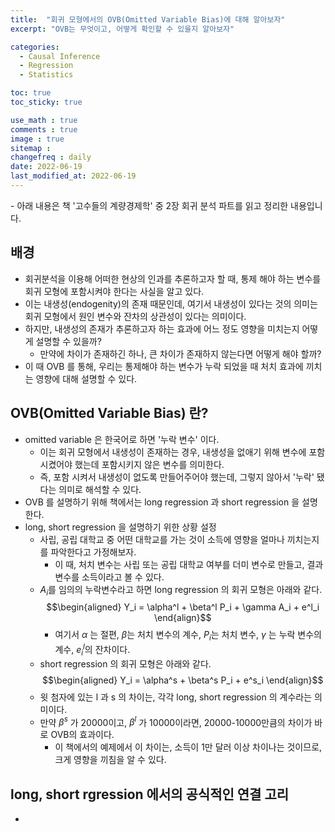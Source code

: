 ```yaml
---
title:  "회귀 모형에서의 OVB(Omitted Variable Bias)에 대해 알아보자"
excerpt: "OVB는 무엇이고, 어떻게 확인할 수 있을지 알아보자"

categories:
  - Causal Inference
  - Regression 
  - Statistics

toc: true
toc_sticky: true

use_math : true
comments : true
image : true
sitemap :
changefreq : daily
date: 2022-06-19
last_modified_at: 2022-06-19
---
```


\- 아래 내용은 책 '고수들의 계량경제학' 중 2장 회귀 분석 파트를 읽고 정리한 내용입니다.

## 배경 
- 회귀분석을 이용해 어떠한 현상의 인과를 추론하고자 할 때, 통제 해야 하는 변수를 회귀 모형에 포함시켜야 한다는 사실을 알고 있다. 
- 이는 내생성(endogenity)의 존재 때문인데, 여기서 내생성이 있다는 것의 의미는 회귀 모형에서 원인 변수와 잔차의 상관성이 있다는 의미이다. 
- 하지만, 내생성의 존재가 추론하고자 하는 효과에 어느 정도 영향을 미치는지 어떻게 설명할 수 있을까? 
    - 만약에 차이가 존재하긴 하나, 큰 차이가 존재하지 않는다면 어떻게 해야 할까?
- 이 때 OVB 를 통해, 우리는 통제해야 하는 변수가 누락 되었을 때 처치 효과에 끼치는 영향에 대해 설명할 수 있다.

## OVB(Omitted Variable Bias) 란?
- omitted variable 은 한국어로 하면 '누락 변수' 이다.
    - 이는 회귀 모형에서 내생성이 존재하는 경우, 내생성을 없애기 위해 변수에 포함시켰어야 했는데 포함시키지 않은 변수를 의미한다.
    - 즉, 포함 시켜서 내생성이 없도록 만들어주어야 했는데, 그렇지 않아서 '누락' 됐다는 의미로 해석할 수 있다. 
- OVB 를 설명하기 위해 책에서는 long regression 과 short regression 을 설명한다. 
- long, short regression 을 설명하기 위한 상황 설정
    - 사립, 공립 대학교 중 어떤 대학교를 가는 것이 소득에 영향을 얼마나 끼치는지를 파악한다고 가정해보자. 
        - 이 때, 처치 변수는 사립 또는 공립 대학교 여부를 더미 변수로 만들고, 결과 변수를 소득이라고 볼 수 있다. 
    - $A_i$를 임의의 누락변수라고 하면 long regression 의 회귀 모형은 아래와 같다. 
    $$\begin{aligned} 
    Y_i = \alpha^l + \beta^l P_i + \gamma A_i + e^l_i
    \end{align}$$
        - 여기서 $\alpha$ 는 절편, $\beta$는 처치 변수의 계수, $P_i$는 처치 변수, $\gamma$ 는 누락 변수의 계수, $e^l_i$의 잔차이다.
    - short regression 의 회귀 모형은 아래와 같다. 
    $$\begin{aligned} Y_i = \alpha^s + \beta^s P_i + e^s_i \end{align}$$
    - 윗 첨자에 있는 l 과 s 의 차이는, 각각 long, short regression 의 계수라는 의미이다.
    - 만약 $\beta^s$ 가 20000이고, $\beta^l$ 가 10000이라면, 20000-10000만큼의 차이가 바로 OVB의 효과이다. 
        - 이 책에서의 예제에서 이 차이는, 소득이 1만 달러 이상 차이나는 것이므로, 크게 영향을 끼침을 알 수 있다. 

## long, short rgression 에서의 공식적인 연결 고리 
- 


